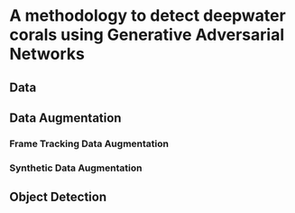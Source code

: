 # A methodology to detect deepwater corals using Generative Adversarial Networks

## Data

## Data Augmentation


### Frame Tracking Data Augmentation


### Synthetic Data Augmentation


## Object Detection
